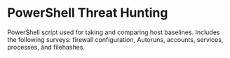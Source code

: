 # PowerShell Threat Hunting

PowerShell script used for taking and comparing host baselines. Includes the following surveys: firewall configuration, Autoruns, accounts, services, processes, and  filehashes.
